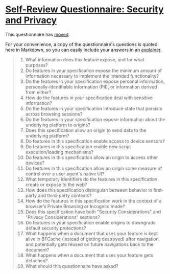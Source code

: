 # [Self-Review Questionnaire: Security and Privacy](https://w3ctag.github.io/security-questionnaire/)

This questionnaire has [moved](https://w3ctag.github.io/security-questionnaire/).

For your convenience, a copy of the questionnaire's questions is quoted here in Markdown, so you can easily include your answers in an [explainer](https://github.com/w3ctag/w3ctag.github.io/blob/master/explainers.md).

> 01.  What information does this feature expose,
>      and for what purposes?
> 02.  Do features in your specification expose the minimum amount of information
>      necessary to implement the intended functionality?
> 03.  Do the features in your specification expose personal information,
>      personally-identifiable information (PII), or information derived from
>      either?
> 04.  How do the features in your specification deal with sensitive information?
> 05.  Do the features in your specification introduce state
>      that persists across browsing sessions?
> 06.  Do the features in your specification expose information about the
>      underlying platform to origins?
> 07.  Does this specification allow an origin to send data to the underlying
>      platform?
> 08.  Do features in this specification enable access to device sensors?
> 09.  Do features in this specification enable new script execution/loading
>      mechanisms?
> 10.  Do features in this specification allow an origin to access other devices?
> 11.  Do features in this specification allow an origin some measure of control over
>      a user agent's native UI?
> 12.  What temporary identifiers do the features in this specification create or
>      expose to the web?
> 13.  How does this specification distinguish between behavior in first-party and
>      third-party contexts?
> 14.  How do the features in this specification work in the context of a browser’s
>      Private Browsing or Incognito mode?
> 15.  Does this specification have both "Security Considerations" and "Privacy
>      Considerations" sections?
> 16.  Do features in your specification enable origins to downgrade default
>      security protections?
> 17.  What happens when a document that uses your feature is kept alive in BFCache
>      (instead of getting destroyed) after navigation, and potentially gets reused
>      on future navigations back to the document?
> 18.  What happens when a document that uses your feature gets detached?
> 19.  What should this questionnaire have asked?
